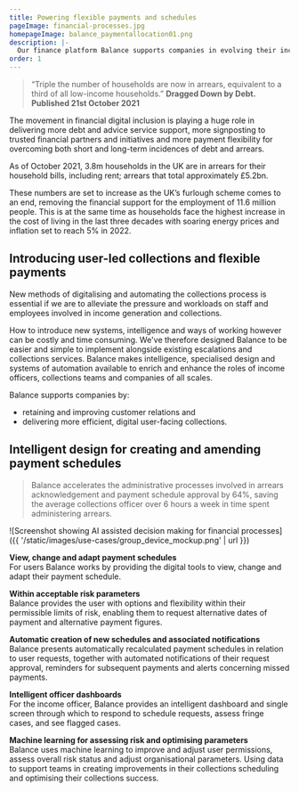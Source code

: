 ```yaml
---
title: Powering flexible payments and schedules 
pageImage: financial-processes.jpg
homepageImage: balance_paymentallocation01.png
description: |-
  Our finance platform Balance supports companies in evolving their income, collections and escalations systems. Transforming how alternative payment schedules are created, agreed, monitored and updated.
order: 1
---
```


> “Triple the number of households are now in arrears, equivalent to a third of all low-income households.”
> **Dragged Down by Debt. Published 21st October 2021**

The movement in financial digital inclusion is playing a huge role in delivering more debt and advice service support, more signposting to trusted financial partners and initiatives and more payment flexibility for overcoming both short and long-term incidences of debt and arrears.

As of October 2021, 3.8m households in the UK are in arrears for their household bills, including rent; arrears that total approximately £5.2bn.

These numbers are set to increase as the UK’s furlough scheme comes to an end, removing the financial support for the employment of 11.6 million people. This is at the same time as households face the highest increase in the cost of living in the last three decades with soaring energy prices and inflation set to reach 5% in 2022. 

Introducing user-led collections and flexible payments
-----------------------------------------------------------------------------------------------------

New methods of digitalising and automating the collections process is essential if we are to alleviate the pressure and workloads on staff and employees involved in income generation and collections. 

How to introduce new systems, intelligence and ways of working however can be costly and time consuming. We've therefore designed Balance to be easier and simple to implement alongside existing escalations and collections services. Balance makes intelligence, specialised design and systems of automation available to enrich and enhance the roles of income officers, collections teams and companies of all scales. 

Balance supports companies by:

* retaining and improving customer relations and 
* delivering more efficient, digital user-facing collections. 

Intelligent design for creating and amending payment schedules
-----------------------------------------------------------------------------------------------------

> Balance accelerates the administrative processes involved in arrears acknowledgement and payment schedule approval by 64%, saving the average collections officer over 6 hours a week in time spent administering arrears. 

![Screenshot showing AI assisted decision making for financial processes]({{ '/static/images/use-cases/group_device_mockup.png' | url }})

**View, change and adapt payment schedules**  
For users Balance works by providing the digital tools to view, change and adapt their payment schedule. 

**Within acceptable risk parameters**  
Balance provides the user with options and flexibility within their permissible limits of risk, enabling them to request alternative dates of payment and alternative payment figures. 

**Automatic creation of new schedules and associated notifications**  
Balance presents automatically recalculated payment schedules in relation to user requests, together with automated notifications of their request approval, reminders for subsequent payments and alerts concerning missed payments.   

**Intelligent officer dashboards**  
For the income officer, Balance provides an intelligent dashboard and single screen through which to respond to schedule requests, assess fringe cases, and see flagged cases. 

**Machine learning for assessing risk and optimising parameters**  
Balance uses machine learning to improve and adjust user permissions, assess overall risk status and adjust organisational parameters. Using data to support teams in creating improvements in their collections scheduling and optimising their collections success.   

